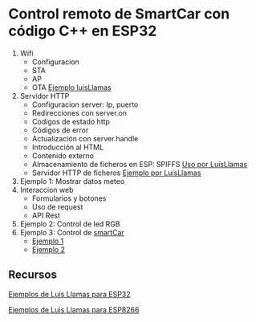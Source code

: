 # Control remoto de SmartCar con código C++ en ESP32
1. Wifi
    * Configuracion
    * STA 
    * AP 
    * OTA [Ejemplo luisLlamas](https://www.luisllamas.es/como-programar-el-esp8266-por-wifi-con-arduino-ota/)
1. Servidor HTTP
    * Configuracion server: Ip, puerto
    * Redirecciones con server.on
    * Codigos de estado http
    * Códigos de error
    * Actualización con server.handle
    * Introducción al HTML
    * Contenido externo
    * Almacenamiento de ficheros en ESP: SPIFFS [Uso por LuisLlamas](https://www.luisllamas.es/como-usar-el-spiffs-del-esp8266-con-el-arduino-ide/)
    * Servidor HTTP de ficheros [Ejemplo por LuisLlamas](https://github.com/luisllamasbinaburo/ESP8266-Examples/tree/master/09_Server_SPIFFS)
1. Ejemplo 1: Mostrar datos meteo
1. Interaccion web
    * Formularios y botones
    * Uso de request
    * API Rest
1. Ejemplo 2: Control de led RGB
1. Ejemplo 3: Control de [smartCar](https://github.com/javacasm/SmartCar)
    * [Ejemplo 1](https://www.hackster.io/alankrantas/simple-nodemcu-wifi-controlled-car-esp8266-c5491e)
    * [Ejemplo 2](https://www.instructables.com/WiFi-Car-Using-NodeMCU/)

## Recursos

[Ejemplos de Luis Llamas para ESP32](https://github.com/luisllamasbinaburo/ESP32-Examples)

[Ejemplos de Luis Llamas para ESP8266](https://github.com/luisllamasbinaburo/ESP8266-Examples)